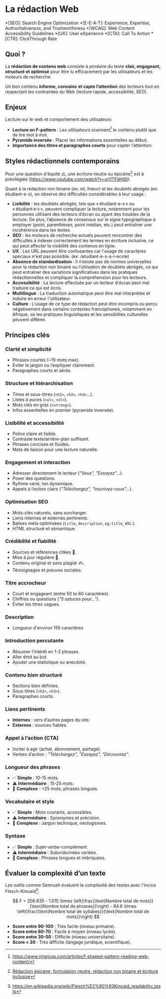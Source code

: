 # La rédaction Web

*[SEO]: Search Engine Optimization
*[E-E-A-T]: Experience, Expertise, Authoritativeness, and Trustworthiness
*[WCAG]: Web Content Accessibility Guidelines
*[UX]: User eXperience
*[CTA]: Call To Action
*[CTR]: ClickThrough Rate

## Quoi ?

La **rédaction de contenu web** consiste à produire du texte **clair, engageant, structuré et optimisé** pour être lu efficacement par les utilisateurs et les moteurs de recherche.

Un bon contenu **informe, convainc et capte l’attention** des lecteurs tout en respectant les contraintes du Web (lecture rapide, accessibilité, SEO).

## Enjeux

Lecture sur le web et comportement des utilisateurs

- **Lecture en F-pattern** : Les utilisateurs scannent[^scan] le contenu plutôt que de lire mot à mot.
- **Pyramide inversée** : Placer les informations essentielles au début.
- **Importance des titres et paragraphes courts** pour capter l’attention.

[^scan]: <https://www.nngroup.com/articles/f-shaped-pattern-reading-web-content/>

## Styles rédactionnels contemporains

Pour une question d'équité ⚖️, une écriture neutre ou épicène[^epicene] est à prévilégiée (https://www.youtube.com/watch?v=url1TFdHlSI).

[^epicene]: [Rédaction épicène, formulation neutre, rédaction non binaire et écriture inclusive](https://vitrinelinguistique.oqlf.gouv.qc.ca/25421/banque-de-depannage-linguistique/la-redaction-et-la-communication/feminisation-et-redaction-epicene/redaction-epicene/redaction-epicene-formulation-neutre-redaction-non-binaire-et-ecriture-inclusive)

Quant à la rédaction non binaire (ex: iel, frœur) et les doublets abrégés (ex: étudiant-e-s), on observe des difficultés considérables à leur usage :

* **Lisibilité** : les doublets abrégés, tels que « étudiant-e-s » ou « étudiant·e·s », peuvent compliquer la lecture, notamment pour les personnes utilisant des lecteurs d’écran ou ayant des troubles de la lecture. De plus, l’absence de consensus sur le signe typographique à employer (point, parenthèses, point médian, etc.) peut entraîner une incohérence dans les textes.
* **SEO** : les moteurs de recherche actuels peuvent rencontrer des difficultés à indexer correctement les termes en écriture inclusive, ce qui peut affecter la visibilité des contenus en ligne.
* **UX** : Les URL peuvent être confusantes car l'usage de caractères spéciaux n'est pas possible. (ex: /etudiant-e-s-a-l-ecole)
* **Absence de standardisation** : Il n’existe pas de normes universelles pour la rédaction non binaire ou l’utilisation de doublets abrégés, ce qui peut entraîner des variations significatives dans les pratiques rédactionnelles et compliquer la compréhension pour les lecteurs.
* **Accessibilité** : La lecture effectuée par un lecteur d'écran peut mal traduire ce qui est écris.
* **Multilingue** : La traduction automatique peut être mal interprétée et induire en erreur l'utilisateur.
* **Culture** : L’usage de ce type de rédaction peut être incompris ou perçu négativement dans certains contextes francophones, notamment en Afrique, où les pratiques linguistiques et les sensibilités culturelles peuvent différer.

## Principes clés

### Clarté et simplicité

- Phrases courtes (~15 mots max).
- Éviter le jargon ou l’expliquer clairement.
- Paragraphes courts et aérés.

### Structure et hiérarchisation

- Titres et sous-titres (`<h1>`, `<h2>`, `<h3>`...).
- Listes à puces (`<ul>`, `<ol>`).
- Mots clés en gras (`<strong>`).
- Infos essentielles en premier (pyramide inversée).

### Lisibilité et accessibilité

- Police claire et lisible.
- Contraste texte/arrière-plan suffisant.
- Phrases concises et fluides.
- Mots de liaison pour une lecture naturelle.

### Engagement et interaction

- Adresser directement le lecteur (*"Vous", "Essayez"...*).
- Poser des questions.
- Rythme varié, ton dynamique.
- Appels à l’action clairs (*"Téléchargez", "Inscrivez-vous"...*).

### Optimisation SEO

- Mots-clés naturels, sans surcharger.
- Liens internes et externes pertinents.
- Balises meta optimisées (`title`, `description`, `og:title`, etc.).
- HTML structuré et sémantique.

### Crédibilité et fiabilité

- Sources et références citées 🔗.
- Mise à jour régulière 📅.
- Contenu original et sans plagiat ✍️.
- Témoignages et preuves sociales.

### Titre accrocheur

- Court et engageant (entre 50 to 60 caractères).
- Chiffres ou questions (_"5 astuces pour..."_).
- Éviter les titres vagues.

### Description

- Longueur d'environ 155 caractères

### Introduction percutante

- Résumer l’intérêt en 1-2 phrases.
- Aller droit au but.
- Ajouter une statistique ou anecdote.

### Contenu bien structuré

- Sections bien définies.
- Sous-titres (`<h2>`, `<h3>`).
- Paragraphes courts.

### Liens pertinents

- **Internes** : vers d’autres pages du site.
- **Externes** : sources fiables.

### Appel à l’action (CTA)

- Inciter à agir (achat, abonnement, partage).
- Verbes d’action : _"Téléchargez", "Essayez", "Découvrez"_.

### Longueur des phrases

- ✅ **Simple** : 10-15 mots.
- ⚠️ **Intermédiaire** : 15-25 mots.
- 🚨 **Complexe** : >25 mots, phrases longues.

### Vocabulaire et style

- ✅ **Simple** : Mots courants, accessibles.
- ⚠️ **Intermédiaire** : Synonymes et précision.
- 🚨 **Complexe** : Jargon technique, néologismes.

### Syntaxe

- ✅ **Simple** : Sujet-verbe-complément.
- ⚠️ **Intermédiaire** : Subordonnées variées.
- 🚨 **Complexe** : Phrases longues et imbriquées.

## Évaluer la complexité d’un texte

Les outils comme Semrush évaluent la complexité des textes avec l'incice Flesch-Kincaid[^flesh].

$$
F = 206.835 - 1.015 \times \left(\frac{\text{Nombre total de mots}}{\text{Nombre total de phrases}}\right) - 84.6 \times \left(\frac{\text{Nombre total de syllabes}}{\text{Nombre total de mots}}\right)
$$

* **Score entre 90-100** : Très facile (niveau primaire).
* **Score entre 60-70** : Facile à moyen (niveau lycée).
* **Score entre 30-50** : Difficile (niveau universitaire).
* **Score < 30** : Très difficile (langage juridique, scientifique).

[^flesh]: <https://en.wikipedia.org/wiki/Flesch%E2%80%93Kincaid_readability_tests>